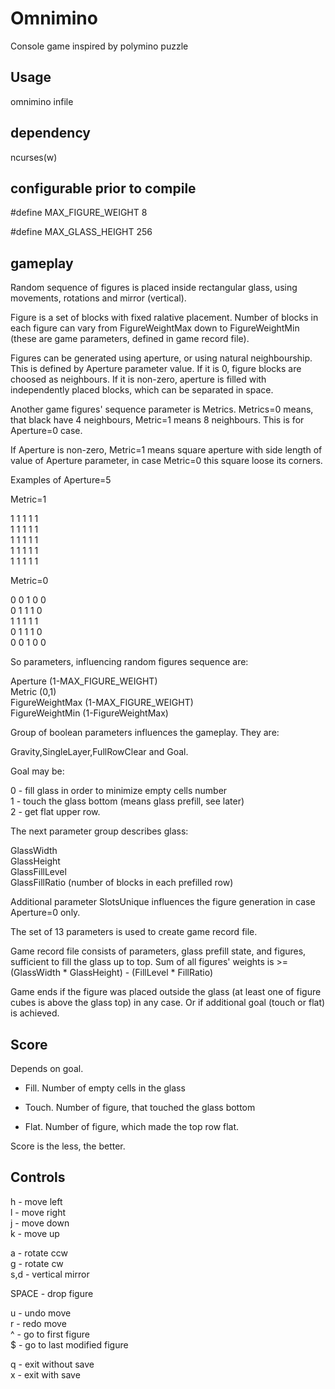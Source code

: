 # Omnimino

Console game inspired by polymino puzzle


## Usage

omnimino infile


## dependency

ncurses(w)


## configurable prior to compile

#define MAX_FIGURE_WEIGHT 8

#define MAX_GLASS_HEIGHT 256


## gameplay

Random sequence of figures is placed inside rectangular glass, using movements, rotations and mirror (vertical).

Figure is a set of blocks with fixed ralative placement. Number of blocks in each figure can vary from FigureWeightMax down to FigureWeightMin (these are game parameters, defined in game record file).

Figures can be generated using aperture, or using natural neighbourship. This is defined by Aperture parameter value. If it is 0, figure blocks are choosed as neighbours. If it is non-zero, aperture is filled with independently placed blocks, which can be separated in space.

Another game figures' sequence parameter is Metrics. Metrics=0 means, that black have 4 neighbours, Metric=1 means 8 neighbours. This is for Aperture=0 case.

If Aperture is non-zero, Metric=1 means square aperture with side length of value of Aperture parameter, in case Metric=0 this square loose its corners.


Examples of Aperture=5


Metric=1

1 1 1 1 1\
1 1 1 1 1\
1 1 1 1 1\
1 1 1 1 1\
1 1 1 1 1


Metric=0

0 0 1 0 0\
0 1 1 1 0\
1 1 1 1 1\
0 1 1 1 0\
0 0 1 0 0


So parameters, influencing random figures sequence are:


Aperture (1-MAX_FIGURE_WEIGHT)\
Metric (0,1)\
FigureWeightMax (1-MAX_FIGURE_WEIGHT)\
FigureWeightMin (1-FigureWeightMax)


Group of boolean parameters influences the gameplay. They are:


Gravity,SingleLayer,FullRowClear and Goal. 


Goal may be:


0 - fill glass in order to minimize empty cells number\
1 - touch the glass bottom (means glass prefill, see later)\
2 - get flat upper row.


The next parameter group describes glass:


GlassWidth\
GlassHeight\
GlassFillLevel\
GlassFillRatio (number of blocks in each prefilled row)


Additional parameter SlotsUnique influences the figure generation in case Aperture=0 only.


The set of 13 parameters is used to create game record file. 

Game record file consists of parameters, glass prefill state, and figures, sufficient to fill the glass up to top.
Sum of all figures' weights is >= (GlassWidth * GlassHeight) - (FillLevel * FillRatio)

Game ends if the figure was placed outside the glass (at least one of figure cubes is above the glass top) in any case. Or if additional goal (touch or flat) is achieved.

## Score

Depends on goal.

- Fill. Number of empty cells in the glass

- Touch. Number of figure, that touched the glass bottom

- Flat. Number of figure, which made the top row flat.


Score is the less, the better.

## Controls

h - move left\
l - move right\
j - move down\
k - move up

a - rotate ccw\
g - rotate cw\
s,d - vertical mirror

SPACE - drop figure

u - undo move\
r - redo move\
^ - go to first figure\
$ - go to last modified figure

q - exit without save\
x - exit with save

